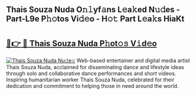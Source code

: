 ## Thais Souza Nuda O𝚗𝚕yf𝚊ns L𝚎a𝚔ed N𝚞𝚍es - Part-L9e P𝚑𝚘tos Vi𝚍𝚎o - H𝚘𝚝 Part L𝚎a𝚔s HiaKt

# <h2><a href="http://kf4kz3v.oniu.top/?m=Thais+Souza+Nuda">🔗👉 🔴 Thais Souza Nuda P𝚑ot𝚘𝚜 V𝚒d𝚎o</a></h2>

[![Thais Souza Nuda Nu𝚍e𝚜](https://i.imgur.com/0qMVB7G.gif)](http://kf4kz3v.oniu.top/?m=Thais+Souza+Nuda)
Web-based entertainer and digital media artist Thais Souza Nuda, acclaimed for disseminating dance and lifestyle ideas through solo and collaborative dance performances and short videos. Inspiring humanitarian worker Thais Souza Nuda, celebrated for their dedication and commitment to helping those in need around the world.  

